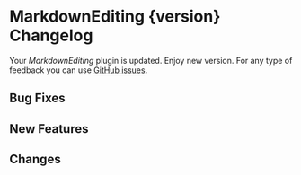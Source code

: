 # MarkdownEditing {version} Changelog

Your _MarkdownEditing_ plugin is updated. Enjoy new version. For any type of
feedback you can use [GitHub issues][issues].

## Bug Fixes

## New Features

## Changes

[issues]: https://github.com/SublimeText-Markdown/MarkdownEditing/issues
